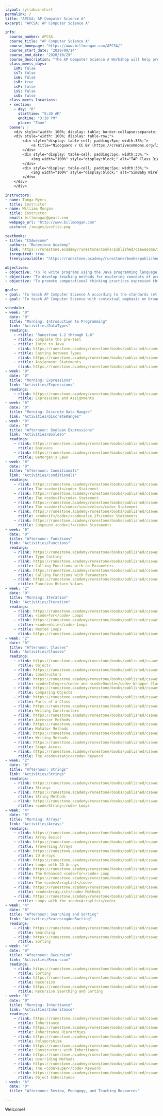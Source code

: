 ```yaml
---
layout: syllabus-short
permalink: /
title: "APCSA: AP Computer Science A"
excerpt: "APCSA: AP Computer Science A"
    
info:
  course_number: APCSA
  course_title: "AP Computer Science A"
  course_homepage: "https://www.billmongan.com/APCSA/"
  course_start_date: "2020/09/14"
  course_end_date: "2020/10/29"
  course_description: "The AP Computer Science A Workshop will help prepare teachers to teach AP Computer Science, including detailed practice on the programming concepts covered on the AP Exam.  In addition, we will review and practice pedagogical strategies for teaching Computer Science and programming, with a particular emphasis on tools to aid in teaching remotely.  Topics will include an introduction to the Java programming language, variables, conditionals, loops, objects, Strings, arrays, algorithms (including searching and sorting), inheritance, teaching strategies, and tools for remote collaborative learning.  The workshop will be held virtually, bi-weekly from September 17, 2020 through October 29, 2020, for 7 hours per day (8:30 AM to 3:30 PM)."
  class_meets_days:
    isM: false
    isT: false
    isW: false
    isR: true
    isF: false 
    isS: false
    isU: false
  class_meets_locations:
  - section:
    - day: "R"
      starttime: "8:30 AM"
      endtime: "3:30 PM"
      place: "Zoom"      
  banner: |
    <div style="width: 100%; display: table; border-collapse:separate; border-spacing:5px;">
    <div style="width: 100%; display: table-row;">
        <div style="display: table-cell; padding:5px; width:33%;">
            <a title="Nicoguaro / CC BY (https://creativecommons.org/licenses/by/4.0)" href="https://commons.wikimedia.org/wiki/File:Iris_dataset_scatterplot.svg"><img width="100%" style="display:block;"  alt="Iris dataset scatterplot" src="https://upload.wikimedia.org/wikipedia/commons/thumb/5/56/Iris_dataset_scatterplot.svg/512px-Iris_dataset_scatterplot.svg.png"></a>
        </div>
        <div style="display: table-cell; padding:5px; width:33%;">
            <img width="100%" style="display:block;" alt="TAP Class Diagram" src="http://www.billmongan.com/files/media/software-clusternav/clusternav.jpg">
        </div>
        <div style="display: table-cell; padding:5px; width:33%;">
            <img width="100%" style="display:block;" alt="SimBaby Wireless Respiratory Analysis with the Smart Fabric Bellyband" src="http://www.billmongan.com/files/media/software-iotframework/simbaby.jpg">
        </div>
    </div>
    </div>    
    
instructors:
- name: Tanga Myers
  title: Instructor
- name: William Mongan
  title: Instructor
  email: billmongan@gmail.com
  webpage_url: "http://www.billmongan.com"
  picture: /images/profile.png      
  
textbooks:
- title: "CSAwesome"
  authors: "Runestone Academy"
  link: https://runestone.academy/runestone/books/published/csawesome/index.html
  isrequired: true 
  freelyavailable: "https://runestone.academy/runestone/books/published/csawesome/index.html"
      
objectives:
- objective: "To To write programs using the Java programming language that demonstrate each of the concepts of the AP Computer Science A course, including primitive data types, classes, conditionals, iteration, classes, arrays, multidimensional arrays, the ArrayList, inheritance, recursion, and algorithms"
- objective: "To develop teaching methods for exploring concepts of programming using programming and unplugged style activities, with an emphasis on recurring themes of modularity, control, variables, and impact"
- objective: "To promote computational thinking practices expressed through the vehicle of programming according to the AP Computational Thinking Skills"

goals:
- goal: "To teach AP Computer Science A according to the standards set forth in the <a href=\"https://apcentral.collegeboard.org/pdf/ap-computer-science-a-course-and-exam-description.pdf?course=ap-computer-science-a\">AP Computer Science guide</a> and in relevant <a href=\"https://www.csteachers.org/page/standards\">CSTA recommended standards</a>"
- goal: "To teach AP Computer Science with contextual emphasis on broader societal impacts and the ubiquitous reach of computing"

schedule:
- week: "0"
  date: "0"
  title: "Morning: Introduction to Programming"
  link: "Activities/DataTypes"
  readings:
    - rtitle: "Runestone 1.2 through 1.6"
    - rtitle: Complete the pre-test
    - rtitle: Intro to Java
      rlink: https://runestone.academy/runestone/books/published/csawesome/Unit1-Getting-Started/topic-1-2-java-intro.html
    - rtitle: Casting between Types
      rlink: https://runestone.academy/runestone/books/published/csawesome/Unit1-Getting-Started/topic-1-6-casting.html
    - rtitle: Assignment Statements
      rlink: https://runestone.academy/runestone/books/published/csawesome/Unit1-Getting-Started/topic-1-4-assignment.html
- week: "0"
  date: "0"
  title: "Morning: Expressions"
  link: "Activities/Expressions"
  readings:
    - rlink: https://runestone.academy/runestone/books/published/csawesome/Unit1-Getting-Started/topic-1-4-assignment.html	
      rtitle: Expressions and Assignments  
- week: "0"
  date: "0"
  title: "Morning: Discrete Data Ranges"
  link: "Activities/DiscreteRanges"  
- week: "0"
  date: "0"
  title: "Afternoon: Boolean Expressions"
  link: "Activities/Boolean" 
  readings:
    - rlink: https://runestone.academy/runestone/books/published/csawesome/Unit3-If-Statements/topic-3-1-booleans.html
      rtitle: Booleans
    - rlink: https://runestone.academy/runestone/books/published/csawesome/Unit3-If-Statements/topic-3-6-DeMorgan.html 
      rtitle: DeMorgan's Laws   
- week: "0"
  date: "0"
  title: "Afternoon: Conditionals"
  link: "Activities/Conditionals" 
  readings:
    - rlink: https://runestone.academy/runestone/books/published/csawesome/Unit3-If-Statements/topic-3-2-ifs.html
      rtitle: The <code>if</code> Statement 
    - rlink: https://runestone.academy/runestone/books/published/csawesome/Unit3-If-Statements/topic-3-2-ifs.html
      rtitle: The <code>if</code> Statement
    - rlink: https://runestone.academy/runestone/books/published/csawesome/Unit3-If-Statements/topic-3-3-if-else.html
      rtitle: The <code>if</code>/<code>else</code> Statement 
    - rlink: https://runestone.academy/runestone/books/published/csawesome/Unit3-If-Statements/topic-3-4-else-ifs.html
      rtitle: <code>if</code>/<code>else if</code> Statements
    - rlink: https://runestone.academy/runestone/books/published/csawesome/Unit3-If-Statements/topic-3-5-compound-ifs.html 
      rtitle: Compound <code>if</code> Statements      
- week: "0"
  date: "0"
  title: "Afternoon: Functions"
  link: "Activities/Functions"
  readings:
    - rlink: https://runestone.academy/runestone/books/published/csawesome/Unit1-Getting-Started/topic-1-6-casting.html 
      rtitle: Type Casting
    - rlink: https://runestone.academy/runestone/books/published/csawesome/Unit2-Using-Objects/topic-2-3-methods-no-params.html
      rtitle: Calling Functions with no Parameters
    - rlink: https://runestone.academy/runestone/books/published/csawesome/Unit2-Using-Objects/topic-2-4-methods-with-params.html
      rtitle: Calling Functions with Parameters
    - rlink: https://runestone.academy/runestone/books/published/csawesome/Unit2-Using-Objects/topic-2-5-methods-return.html
      rtitle: Function Return Values  
- week: "2"
  date: "0"
  title: "Morning: Iteration"
  link: "Activities/Iteration"  
  readings:
    - rlink: https://runestone.academy/runestone/books/published/csawesome/Unit4-Iteration/topic-4-2-for-loops.html
      rtitle: <code>for</code> Loops  
    - rlink: https://runestone.academy/runestone/books/published/csawesome/Unit4-Iteration/topic-4-1-while-loops.html
      rtitle: <code>while</code> Loops 
    - rtitle: Nested Loops
      rlink: https://runestone.academy/runestone/books/published/csawesome/Unit4-Iteration/topic-4-4-nested-loops.html    
- week: "2"
  date: "0"
  title: "Afternoon: Classes"
  link: "Activities/Classes"  
  readings:
    - rlink: https://runestone.academy/runestone/books/published/csawesome/Unit2-Using-Objects/topic-2-1-objects-intro-turtles.html
      rtitle: Objects  
    - rlink: https://runestone.academy/runestone/books/published/csawesome/Unit2-Using-Objects/topic-2-2-constructors.html
      rtitle: Constructors
    - rlink: https://runestone.academy/runestone/books/published/csawesome/Unit2-Using-Objects/topic-2-8-IntegerDouble.html
      rtitle: <code>Integer</code> and <code>Double</code> Wrapper Classes    
    - rlink: https://runestone.academy/runestone/books/published/csawesome/Unit3-If-Statements/topic-3-7-comparing-objects.html 
      rtitle: Comparing Objects
    - rlink: https://runestone.academy/runestone/books/published/csawesome/Unit5-Writing-Classes/topic-5-1-parts-of-class.html
      rtitle: Parts of a Class    
    - rlink: https://runestone.academy/runestone/books/published/csawesome/Unit5-Writing-Classes/topic-5-2-writing-constructors.html 
      rtitle: Writing Constructors
    - rlink: https://runestone.academy/runestone/books/published/csawesome/Unit5-Writing-Classes/topic-5-4-accessor-methods.html
      rtitle: Accessor Methods
    - rlink: https://runestone.academy/runestone/books/published/csawesome/Unit5-Writing-Classes/topic-5-5-mutator-methods.html
      rtitle: Mutator Methods
    - rlink: https://runestone.academy/runestone/books/published/csawesome/Unit5-Writing-Classes/topic-5-6-writing-methods.html
      rtitle: Writing Methods   
    - rlink: https://runestone.academy/runestone/books/published/csawesome/Unit5-Writing-Classes/topic-5-8-scope-access.html 
      rtitle: Scope Access
    - rlink: https://runestone.academy/runestone/books/published/csawesome/Unit5-Writing-Classes/topic-5-7-static-vars-methods.html
      rtitle: The <code>static</code> Keyword    
- week: "2"
  date: "0"
  title: "Afternoon: Strings"
  link: "Activities/Strings" 
  readings:
    - rlink: https://runestone.academy/runestone/books/published/csawesome/Unit2-Using-Objects/topic-2-6-strings.htm	
      rtitle: Strings
    - rlink: https://runestone.academy/runestone/books/published/csawesome/Unit2-Using-Objects/topic-2-7-string-methods.html
      rtitle: String Methods 
    - rlink: https://runestone.academy/runestone/books/published/csawesome/Unit4-Iteration/topic-4-3-strings-loops.html 
      rtitle: <code>String</code> Loops             
- week: "4"
  date: "0"
  title: "Morning: Arrays"
  link: "Activities/Arrays"  
  readings:
    - rlink: https://runestone.academy/runestone/books/published/csawesome/Unit6-Arrays/topic-6-1-array-basics.html
      rtitle: Array Basics 
    - rlink: https://runestone.academy/runestone/books/published/csawesome/Unit6-Arrays/topic-6-2-traversing-arrays.html
      rtitle: Traversing Arrays   
    - rlink: https://runestone.academy/runestone/books/published/csawesome/Unit8-2DArray/topic-8-1-2D-arrays.html
      rtitle: 2D Arrays
    - rlink: https://runestone.academy/runestone/books/published/csawesome/Unit8-2DArray/topic-8-2-2D-array-loops.html
      rtitle: Loops with 2D Arrays  
    - rlink: https://runestone.academy/runestone/books/published/csawesome/Unit6-Arrays/topic-6-3-arrays-with-foreach.html 
      rtitle: The Enhanced <code>for</code> Loop
    - rlink: https://runestone.academy/runestone/books/published/csawesome/Unit7-ArrayList/topic-7-1-arraylist-basics.html
      rtitle: The <code>ArrayList</code>
    - rlink: https://runestone.academy/runestone/books/published/csawesome/Unit7-ArrayList/topic-7-2-arraylist-methods.html
      rtitle: <code>ArrayList</code> Methods
    - rlink: https://runestone.academy/runestone/books/published/csawesome/Unit7-ArrayList/topic-7-3-arraylist-loops.html 
      rtitle: Loops with the <code>ArrayList</code>      
- week: "4"
  date: "0"
  title: "Afternoon: Searching and Sorting"
  link: "Activities/SearchingAndSorting"
  readings:
    - rlink: https://runestone.academy/runestone/books/published/csawesome/Unit7-ArrayList/topic-7-5-searching.html 
      rtitle: Searching
    - rlink: https://runestone.academy/runestone/books/published/csawesome/Unit7-ArrayList/topic-7-6-sorting.html 
      rtitle: Sorting  
- week: "4"
  date: "0"
  title: "Afternoon: Recursion"
  link: "Activities/Recursion"
  readings:
    - rlink: https://runestone.academy/runestone/books/published/csawesome/Unit7-ArrayList/topic-7-6-sorting.html 
      rtitle: Sorting
    - rlink: https://runestone.academy/runestone/books/published/csawesome/Unit10-Recursion/topic-10-1-recursion.html
      rtitle: Recursion
    - rlink: https://runestone.academy/runestone/books/published/csawesome/Unit10-Recursion/topic-10-2-recursive-search-sort.html 
      rtitle: Recursive Searching and Sorting    
- week: "6"
  date: "0"
  title: "Morning: Inheritance"
  link: "Activities/Inheritance"
  readings:
    - rlink: https://runestone.academy/runestone/books/published/csawesome/Unit9-Inheritance/topic-9-1-inheritance.html
      rtitle: Inheritance
    - rlink: https://runestone.academy/runestone/books/published/csawesome/Unit9-Inheritance/topic-9-5-hierarchies.html 
      rtitle: Inheritance Hierarchies
    - rlink: https://runestone.academy/runestone/books/published/csawesome/Unit9-Inheritance/topic-9-6-polymorphism.html 
      rtitle: Polymorphism
    - rlink: https://runestone.academy/runestone/books/published/csawesome/Unit9-Inheritance/topic-9-2-constructors.html
      rtitle: Constructors with Inheritance
    - rlink: https://runestone.academy/runestone/books/published/csawesome/Unit9-Inheritance/topic-9-3-overriding.html 
      rtitle: Overriding Methods
    - rlink: https://runestone.academy/runestone/books/published/csawesome/Unit9-Inheritance/topic-9-4-super.html
      rtitle: The <code>super</code> Keyword
    - rlink: https://runestone.academy/runestone/books/published/csawesome/Unit9-Inheritance/topic-9-7-Object.html 
      rtitle: Object Inheritance  
- week: "6"
  date: "0"
  title: "Afternoon: Review, Pedagogy, and Teaching Resources"
  
---
```

Welcome!
